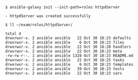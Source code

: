 `$ ansible-galaxy init --init-path=roles httpdServer`

```
- httpdServer was created successfully
```

`$ ll ~/exam/roles/httpdServer/`
```
total 4
drwxrwxr-x. 2 ansible ansible   22 Oct 30 18:23 defaults
drwxrwxr-x. 2 ansible ansible    6 Oct 30 18:23 files
drwxrwxr-x. 2 ansible ansible   22 Oct 30 18:28 handlers
drwxrwxr-x. 2 ansible ansible   22 Oct 30 18:23 meta
-rw-rw-r--. 1 ansible ansible 1328 Oct 30 18:23 README.md
drwxrwxr-x. 2 ansible ansible   22 Oct 30 18:25 tasks
drwxrwxr-x. 2 ansible ansible    6 Oct 30 18:23 templates
drwxrwxr-x. 2 ansible ansible   39 Oct 30 18:23 tests
drwxrwxr-x. 2 ansible ansible   22 Oct 30 18:23 vars
```

